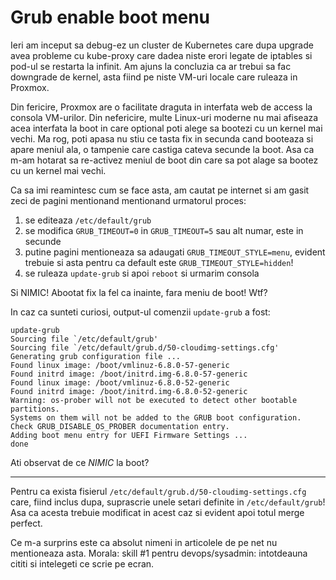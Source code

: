 
# Grub enable boot menu

Ieri am inceput sa debug-ez un cluster de Kubernetes care dupa upgrade avea probleme cu kube-proxy care dadea niste erori legate de iptables si pod-ul se restarta la infinit. Am ajuns la concluzia ca ar trebui sa fac downgrade de kernel, asta fiind pe niste VM-uri locale care ruleaza  in Proxmox. 

Din fericire, Proxmox are o facilitate draguta in interfata web de access la consola VM-urilor. Din nefericire, multe Linux-uri moderne nu mai afiseaza acea interfata la boot in care optional poti alege sa bootezi cu un kernel mai vechi. Ma rog, poti apasa nu stiu ce tasta fix in secunda cand booteaza si apare meniul ala, o tampenie care castiga cateva secunde la boot. Asa ca m-am hotarat sa re-activez meniul de boot din care sa pot alage sa bootez cu un kernel mai vechi.

Ca sa imi reamintesc cum se face asta, am cautat pe internet si am gasit zeci de pagini mentionand mentionand urmatorul proces:

1. se editeaza `/etc/default/grub`
2. se modifica `GRUB_TIMEOUT=0` in `GRUB_TIMEOUT=5` sau alt numar, este in secunde
3. putine pagini mentioneaza sa adaugati `GRUB_TIMEOUT_STYLE=menu`, evident trebuie si asta pentru ca default este `GRUB_TIMEOUT_STYLE=hidden`!
3. se ruleaza `update-grub` si apoi `reboot` si urmarim consola

Si NIMIC! Abootat fix la fel ca inainte, fara meniu de boot! Wtf?

In caz ca sunteti curiosi, output-ul comenzii `update-grub` a fost:

```
update-grub
Sourcing file `/etc/default/grub'
Sourcing file `/etc/default/grub.d/50-cloudimg-settings.cfg'
Generating grub configuration file ...
Found linux image: /boot/vmlinuz-6.8.0-57-generic
Found initrd image: /boot/initrd.img-6.8.0-57-generic
Found linux image: /boot/vmlinuz-6.8.0-52-generic
Found initrd image: /boot/initrd.img-6.8.0-52-generic
Warning: os-prober will not be executed to detect other bootable partitions.
Systems on them will not be added to the GRUB boot configuration.
Check GRUB_DISABLE_OS_PROBER documentation entry.
Adding boot menu entry for UEFI Firmware Settings ...
done
```

Ati observat de ce *NIMIC* la boot?

-----

Pentru ca exista fisierul `/etc/default/grub.d/50-cloudimg-settings.cfg` care, fiind inclus dupa, 
suprascrie unele setari definite in `/etc/default/grub`! Asa ca acesta trebuie modificat in acest caz si evident apoi 
totul merge perfect.

Ce m-a surprins este ca absolut nimeni in articolele de pe net nu mentioneaza asta. Morala: 
skill #1 pentru devops/sysadmin: intotdeauna cititi si intelegeti ce scrie pe ecran. 


